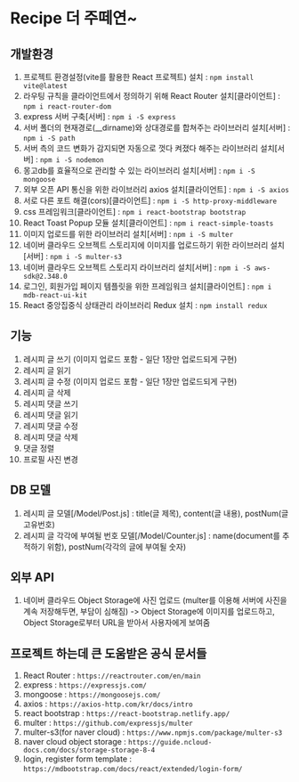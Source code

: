 # Recipe 더 주떼연~

## 개발환경
1. 프로젝트 환경설정(vite를 활용한 React 프로젝트) 설치 : `npm install vite@latest` <br />
2. 라우팅 규칙을 클라이언트에서 정의하기 위해 React Router 설치[클라이언트] : `npm i react-router-dom` <br />
3. express 서버 구축[서버] : `npm i -S express` <br />
4. 서버 폴더의 현재경로(__dirname)와 상대경로를 합쳐주는 라이브러리 설치[서버] : `npm i -S path` <br />
5. 서버 측의 코드 변화가 감지되면 자동으로 껏다 켜졌다 해주는 라이브러리 설치[서버] : `npm i -S nodemon` <br />
6. 몽고db를 효율적으로 관리할 수 있는 라이브러리 설치[서버] : `npm i -S mongoose` <br />
7. 외부 오픈 API 통신을 위한 라이브러리 axios 설치[클라이언트] : `npm i -S axios` <br />
8. 서로 다른 포트 해결(cors)[클라이언트] : `npm i -S http-proxy-middleware` <br />
9. css 프레임워크[클라이언트] : `npm i react-bootstrap bootstrap` <br />
10. React Toast Popup 모듈 설치[클라이언트] : `npm i react-simple-toasts` <br />
11. 이미지 업로드를 위한 라이브러리 설치[서버] : `npm i -S multer` <br />
12. 네이버 클라우드 오브젝트 스토리지에 이미지를 업로드하기 위한 라이브러리 설치[서버] : `npm i -S multer-s3` <br />
13. 네이버 클라우드 오브젝트 스토리지 라이브러리 설치[서버] : `npm i -S aws-sdk@2.348.0` <br />
14. 로그인, 회원가입 페이지 템플릿을 위한 프레임워크 설치[클라이언트] : `npm i mdb-react-ui-kit` <br />
15. React 중앙집중식 상태관리 라이브러리 Redux 설치 : `npm install redux` <br />

## 기능
1. 레시피 글 쓰기 (이미지 업로드 포함 - 일단 1장만 업로드되게 구현)
2. 레시피 글 읽기
3. 레시피 글 수정 (이미지 업로드 포함 - 일단 1장만 업로드되게 구현)
4. 레시피 글 삭제
5. 레시피 댓글 쓰기
6. 레시피 댓글 읽기
7. 레시피 댓글 수정
8. 레시피 댓글 삭제
9. 댓글 정렬
10. 프로필 사진 변경

## DB 모델
1. 레시피 글 모델[/Model/Post.js] : title(글 제목), content(글 내용), postNum(글 고유번호)
2. 레시피 글 각각에 부여될 번호 모델[/Model/Counter.js] : name(document를 추적하기 위함), postNum(각각의 글에 부여될 숫자)

## 외부 API
1. 네이버 클라우드 Object Storage에 사진 업로드 (multer를 이용해 서버에 사진을 계속 저장해두면, 부담이 심해짐) -> Object Storage에 이미지를 업로드하고, Object Storage로부터 URL을 받아서 사용자에게 보여줌

## 프로젝트 하는데 큰 도움받은 공식 문서들
1. React Router : `https://reactrouter.com/en/main` <br />
2. express : `https://expressjs.com/` <br />
3. mongoose : `https://mongoosejs.com/` <br /> 
4. axios : `https://axios-http.com/kr/docs/intro` <br />
5. react bootstrap : `https://react-bootstrap.netlify.app/` <br />
6. multer : `https://github.com/expressjs/multer` <br />
7. multer-s3(for naver cloud) : `https://www.npmjs.com/package/multer-s3` <br />
8. naver cloud object storage : `https://guide.ncloud-docs.com/docs/storage-storage-8-4` <br />
9. login, register form template : `https://mdbootstrap.com/docs/react/extended/login-form/` <br />